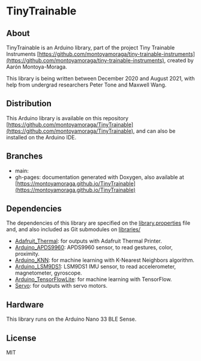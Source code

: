 # TinyTrainable

## About

TinyTrainable is an Arduino library, part of the project Tiny Trainable Instruments [https://github.com/montoyamoraga/tiny-trainable-instruments](https://github.com/montoyamoraga/tiny-trainable-instruments), created by Aarón Montoya-Moraga.

This library is being written between December 2020 and August 2021, with help from undergrad researchers Peter Tone and Maxwell Wang.

## Distribution

This Arduino library is available on this repository [https://github.com/montoyamoraga/TinyTrainable](https://github.com/montoyamoraga/TinyTrainable), and can also be installed on the Arduino IDE.

## Branches

* main: 
* gh-pages: documentation generated with Doxygen, also available at [https://montoyamoraga.github.io/TinyTrainable](https://montoyamoraga.github.io/TinyTrainable)

## Dependencies

The dependencies of this library are specified on the [library.properties](library.properties) file and, and also included as Git submodules on [libraries/](libraries/)

* [Adafruit_Thermal](https://github.com/adafruit/Adafruit-Thermal-Printer-Library): for outputs with Adafruit Thermal Printer.
* [Arduino_APDS9960](https://github.com/arduino-libraries/Arduino_APDS9960): APDS9960 sensor, to read gestures, color, proximity.
* [Arduino_KNN](https://github.com/arduino-libraries/Arduino_KNN): for machine learning with K-Nearest Neighbors algorithm.
* [Arduino_LSM9DS1](https://github.com/arduino-libraries/Arduino_LSM9DS1): LSM9DS1 IMU sensor, to read accelerometer, magnetometer, gyroscope.
* [Arduino_TensorFlowLite](https://www.arduino.cc/reference/en/libraries/arduino_tensorflowlite/): for machine learning with TensorFlow.
* [Servo](https://github.com/arduino-libraries/Servo): for outputs with servo motors.

## Hardware

This library runs on the Arduino Nano 33 BLE Sense.

## License

MIT
